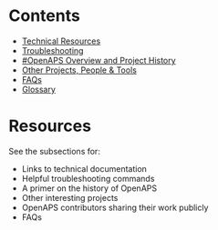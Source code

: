 # Contents

   * [Technical Resources](../../docs/Resources/technical-resources.md)
   * [Troubleshooting](../../docs/Resources/troubleshooting.md)
   * [#OpenAPS Overview and Project History](../../docs/Resources/history.md)
   * [Other Projects, People & Tools](../../docs/Resources/other-projects.md)
   * [FAQs](../../docs/Resources/faq.md)
   * [Glossary](../../docs/Resources/glossary.md)

# Resources

See the subsections for:
* Links to technical documentation
* Helpful troubleshooting commands
* A primer on the history of OpenAPS
* Other interesting projects
* OpenAPS contributors sharing their work publicly
* FAQs

